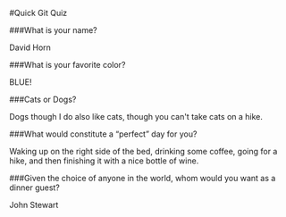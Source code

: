 #Quick Git Quiz

###What is your name? 

David Horn

###What is your favorite color?

BLUE!

###Cats or Dogs?

Dogs though I do also like cats, though you can't take cats on a hike.

###What would constitute a “perfect” day for you?

Waking up on the right side of the bed, drinking some coffee, going for a hike, and then finishing it with a nice bottle of wine.

###Given the choice of anyone in the world, whom would you want as a dinner guest?

John Stewart
